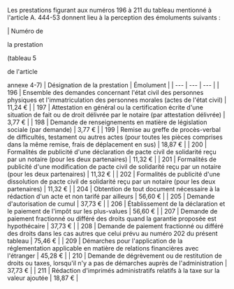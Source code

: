 Les prestations figurant aux numéros 196 à 211 du tableau mentionné à l'article A. 444-53 donnent lieu à la perception des émoluments suivants :




| Numéro de

la prestation

(tableau 5

de l'article

annexe 4-7) | 
Désignation de la prestation | 
Émolument |
| --- | --- | --- |
| 
196 | 
Ensemble des demandes concernant l'état civil des personnes physiques et l'immatriculation des personnes morales (actes de l'état civil) | 
11,24 € |
| 
197 | 
Attestation en général ou la certification écrite d'une situation de fait ou de droit délivrée par le notaire (par attestation délivrée) | 
3,77 € |
| 
198 | 
Demande de renseignements en matière de législation sociale (par demande) | 
3,77 € |
| 
199 | 
Remise au greffe de procès-verbal de difficultés, testament ou autres actes (pour toutes les pièces comprises dans la même remise, frais de déplacement en sus) | 
18,87 € |
| 
200 | 
Formalités de publicité d'une déclaration de pacte civil de solidarité reçu par un notaire (pour les deux partenaires) | 
11,32 € |
| 
201 | 
Formalités de publicité d'une modification de pacte civil de solidarité reçu par un notaire (pour les deux partenaires) | 
11,32 € |
| 
202 | 
Formalités de publicité d'une dissolution de pacte civil de solidarité reçu par un notaire (pour les deux partenaires) | 
11,32 € |
| 
204 | 
Obtention de tout document nécessaire à la rédaction d'un acte et non tarifé par ailleurs | 
56,60 € |
| 
205 | 
Demande d'autorisation de cumul | 
37,73 € |
| 
206 | 
Établissement de la déclaration et le paiement de l'impôt sur les plus-values | 
56,60 € |
| 
207 | 
Demande de paiement fractionné ou différé des droits quand la garantie proposée est hypothécaire | 
37,73 € |
| 
208 | 
Demande de paiement fractionné ou différé des droits dans les cas autres que celui prévu au numéro 202 du présent tableau | 
75,46 € |
| 
209 | 
Démarches pour l'application de la réglementation applicable en matière de relations financières avec l'étranger | 
45,28 € |
| 
210 | 
Demande de dégrèvement ou de restitution de droits ou taxes, lorsqu'il n'y a pas de démarches auprès de l'administration | 
37,73 € |
| 
211 | 
Rédaction d'imprimés administratifs relatifs à la taxe sur la valeur ajoutée | 
18,87 € |

